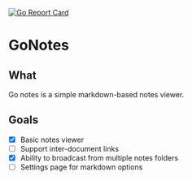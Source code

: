 [![Go Report Card](https://goreportcard.com/badge/benraz123/gonotes)](https://goreportcard.com/report/benraz123/gonotes) 

# GoNotes

## What

Go notes is a simple markdown-based notes viewer. 

## Goals

- [X] Basic notes viewer
- [ ] Support inter-document links
- [X] Ability to broadcast from multiple notes folders
- [ ] Settings page for markdown options
